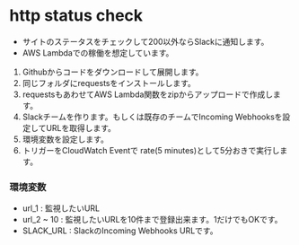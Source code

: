 # http status check

- サイトのステータスをチェックして200以外ならSlackに通知します。
- AWS Lambdaでの稼働を想定しています。

1. Githubからコードをダウンロードして展開します。
1. 同じフォルダにrequestsをインストールします。
1. requestsもあわせてAWS Lambda関数をzipからアップロードで作成します。
1. Slackチームを作ります。もしくは既存のチームでIncoming Webhooksを設定してURLを取得します。
1. 環境変数を設定します。
1. トリガーをCloudWatch Eventで rate(5 minutes)として5分おきで実行します。

### 環境変数
* url_1 : 監視したいURL
* url_2 ~ 10 : 監視したいURLを10件まで登録出来ます。1だけでもOKです。
* SLACK_URL : SlackのIncoming Webhooks URLです。